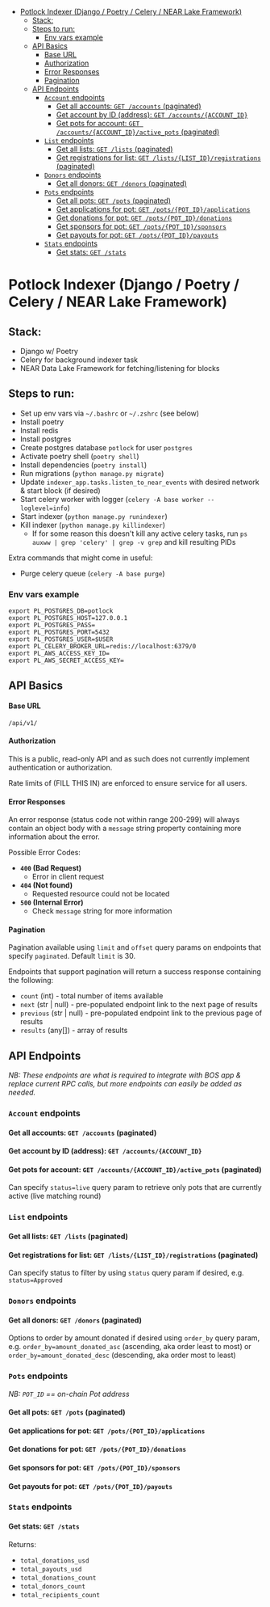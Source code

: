 - [Potlock Indexer (Django / Poetry / Celery / NEAR Lake Framework)](#potlock-indexer-django--poetry--celery--near-lake-framework)
  - [Stack:](#stack)
  - [Steps to run:](#steps-to-run)
    - [Env vars example](#env-vars-example)
  - [API Basics](#api-basics)
    - [Base URL](#base-url)
    - [Authorization](#authorization)
    - [Error Responses](#error-responses)
    - [Pagination](#pagination)
  - [API Endpoints](#api-endpoints)
    - [`Account` endpoints](#account-endpoints)
      - [Get all accounts: `GET /accounts` (paginated)](#get-all-accounts-get-accounts-paginated)
      - [Get account by ID (address): `GET /accounts/{ACCOUNT_ID}`](#get-account-by-id-address-get-accountsaccount_id)
      - [Get pots for account: `GET /accounts/{ACCOUNT_ID}/active_pots` (paginated)](#get-pots-for-account-get-accountsaccount_idactive_pots-paginated)
    - [`List` endpoints](#list-endpoints)
      - [Get all lists: `GET /lists` (paginated)](#get-all-lists-get-lists-paginated)
      - [Get registrations for list: `GET /lists/{LIST_ID}/registrations` (paginated)](#get-registrations-for-list-get-listslist_idregistrations-paginated)
    - [`Donors` endpoints](#donors-endpoints)
      - [Get all donors: `GET /donors` (paginated)](#get-all-donors-get-donors-paginated)
    - [`Pots` endpoints](#pots-endpoints)
      - [Get all pots: `GET /pots` (paginated)](#get-all-pots-get-pots-paginated)
      - [Get applications for pot: `GET /pots/{POT_ID}/applications`](#get-applications-for-pot-get-potspot_idapplications)
      - [Get donations for pot: `GET /pots/{POT_ID}/donations`](#get-donations-for-pot-get-potspot_iddonations)
      - [Get sponsors for pot: `GET /pots/{POT_ID}/sponsors`](#get-sponsors-for-pot-get-potspot_idsponsors)
      - [Get payouts for pot: `GET /pots/{POT_ID}/payouts`](#get-payouts-for-pot-get-potspot_idpayouts)
    - [`Stats` endpoints](#stats-endpoints)
      - [Get stats: `GET /stats`](#get-stats-get-stats)

# Potlock Indexer (Django / Poetry / Celery / NEAR Lake Framework)

## Stack:

- Django w/ Poetry
- Celery for background indexer task
- NEAR Data Lake Framework for fetching/listening for blocks

## Steps to run:

- Set up env vars via `~/.bashrc` or `~/.zshrc` (see below)
- Install poetry
- Install redis
- Install postgres
- Create postgres database `potlock` for user `postgres`
- Activate poetry shell (`poetry shell`)
- Install dependencies (`poetry install`)
- Run migrations (`python manage.py migrate`)
- Update `indexer_app.tasks.listen_to_near_events` with desired network & start block (if desired)
- Start celery worker with logger (`celery -A base worker --loglevel=info`)
- Start indexer (`python manage.py runindexer`)
- Kill indexer (`python manage.py killindexer`)
  - If for some reason this doesn't kill any active celery tasks, run `ps auxww | grep 'celery' | grep -v grep` and kill resulting PIDs

Extra commands that might come in useful:
- Purge celery queue (`celery -A base purge`)

### Env vars example

```
export PL_POSTGRES_DB=potlock
export PL_POSTGRES_HOST=127.0.0.1
export PL_POSTGRES_PASS=
export PL_POSTGRES_PORT=5432
export PL_POSTGRES_USER=$USER
export PL_CELERY_BROKER_URL=redis://localhost:6379/0
export PL_AWS_ACCESS_KEY_ID=
export PL_AWS_SECRET_ACCESS_KEY=
```

## API Basics

#### Base URL

`/api/v1/`

#### Authorization

This is a public, read-only API and as such does not currently implement authentication or authorization.

Rate limits of (FILL THIS IN) are enforced to ensure service for all users.

#### Error Responses

An error response (status code not within range 200-299) will always contain an object body with a `message` string property containing more information about the error.

Possible Error Codes:

- **`400` (Bad Request)**
  - Error in client request
- **`404` (Not found)**
  - Requested resource could not be located
- **`500` (Internal Error)**
  - Check `message` string for more information

#### Pagination

Pagination available using `limit` and `offset` query params on endpoints that specify `paginated`. Default `limit` is 30.

Endpoints that support pagination will return a success response containing the following:

- `count` (int) - total number of items available
- `next` (str | null) - pre-populated endpoint link to the next page of results
- `previous` (str | null) - pre-populated endpoint link to the previous page of results
- `results` (any[]) - array of results

## API Endpoints

_NB: These endpoints are what is required to integrate with BOS app & replace current RPC calls, but more endpoints can easily be added as needed._

### `Account` endpoints

#### Get all accounts: `GET /accounts` (paginated)

#### Get account by ID (address): `GET /accounts/{ACCOUNT_ID}`

#### Get pots for account: `GET /accounts/{ACCOUNT_ID}/active_pots` (paginated)

Can specify `status=live` query param to retrieve only pots that are currently active (live matching round)

### `List` endpoints

#### Get all lists: `GET /lists` (paginated)

#### Get registrations for list: `GET /lists/{LIST_ID}/registrations` (paginated)

Can specify status to filter by using `status` query param if desired, e.g. `status=Approved`

### `Donors` endpoints

#### Get all donors: `GET /donors` (paginated)

Options to order by amount donated if desired using `order_by` query param, e.g. `order_by=amount_donated_asc` (ascending, aka order least to most) or `order_by=amount_donated_desc` (descending, aka order most to least)

### `Pots` endpoints

_NB: `POT_ID` == on-chain Pot address_

#### Get all pots: `GET /pots` (paginated)

#### Get applications for pot: `GET /pots/{POT_ID}/applications`

#### Get donations for pot: `GET /pots/{POT_ID}/donations`

#### Get sponsors for pot: `GET /pots/{POT_ID}/sponsors`

#### Get payouts for pot: `GET /pots/{POT_ID}/payouts`

### `Stats` endpoints

#### Get stats: `GET /stats`

Returns:

- `total_donations_usd`
- `total_payouts_usd`
- `total_donations_count`
- `total_donors_count`
- `total_recipients_count`
